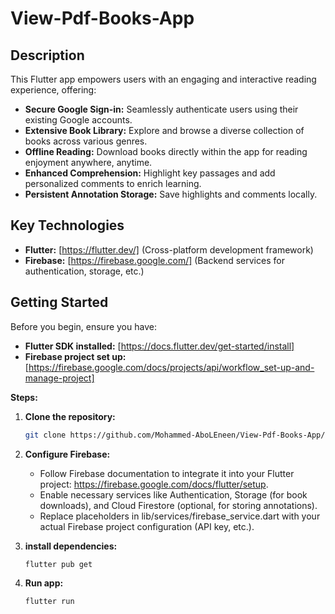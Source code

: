 # View-Pdf-Books-App

## Description

This Flutter app empowers users with an engaging and interactive reading experience, offering:

* **Secure Google Sign-in:** Seamlessly authenticate users using their existing Google accounts.
* **Extensive Book Library:** Explore and browse a diverse collection of books across various genres.
* **Offline Reading:** Download books directly within the app for reading enjoyment anywhere, anytime.
* **Enhanced Comprehension:** Highlight key passages and add personalized comments to enrich learning.
* **Persistent Annotation Storage:** Save highlights and comments locally.

## Key Technologies

* **Flutter:** [https://flutter.dev/] (Cross-platform development framework)
* **Firebase:** [https://firebase.google.com/] (Backend services for authentication, storage, etc.)

## Getting Started

Before you begin, ensure you have:

* **Flutter SDK installed:** [https://docs.flutter.dev/get-started/install]
* **Firebase project set up:** [https://firebase.google.com/docs/projects/api/workflow_set-up-and-manage-project]

**Steps:**

1. **Clone the repository:**

   ```bash
   git clone https://github.com/Mohammed-AboLEneen/View-Pdf-Books-App/

2. **Configure Firebase:**
   * Follow Firebase documentation to integrate it into your Flutter project: https://firebase.google.com/docs/flutter/setup.
   * Enable necessary services like Authentication, Storage (for book downloads), and Cloud Firestore (optional, for storing annotations).
   * Replace placeholders in lib/services/firebase_service.dart with your actual Firebase project configuration (API key, etc.).

4. **install dependencies:**

   ```bash
   flutter pub get

5. **Run app:**

   ```bash
   flutter run

   
